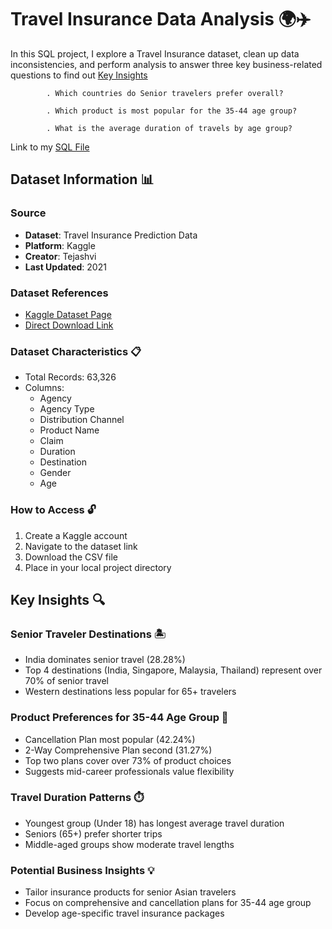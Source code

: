 # Travel Insurance Data Analysis 🌍✈️

In this SQL project, I explore a Travel Insurance dataset, clean up data inconsistencies, and perform analysis to answer three key business-related questions to find out [Key Insights](#key-insights)

            . Which countries do Senior travelers prefer overall?  

            . Which product is most popular for the 35-44 age group?  

            . What is the average duration of travels by age group? 

Link to my [SQL File](https://github.com/Dympo/dympo/blob/main/Portfolio-Guide/SQL/Travel%20Insurance/Travel_Insurance_analysis.sql)

## Dataset Information 📊

### Source
- **Dataset**: Travel Insurance Prediction Data
- **Platform**: Kaggle
- **Creator**: Tejashvi
- **Last Updated**: 2021

### Dataset References
- [Kaggle Dataset Page](https://www.kaggle.com/datasets/tejashvi14/travel-insurance-prediction-data)
- [Direct Download Link](https://www.kaggle.com/datasets/tejashvi14/travel-insurance-prediction-data/download)

### Dataset Characteristics 📋
- Total Records: 63,326
- Columns: 
  - Agency
  - Agency Type
  - Distribution Channel
  - Product Name
  - Claim
  - Duration
  - Destination
  - Gender
  - Age

### How to Access 🔓
1. Create a Kaggle account
2. Navigate to the dataset link
3. Download the CSV file
4. Place in your local project directory

## Key Insights 🔍

### Senior Traveler Destinations 🏝️
- India dominates senior travel (28.28%)
- Top 4 destinations (India, Singapore, Malaysia, Thailand) represent over 70% of senior travel
- Western destinations less popular for 65+ travelers

### Product Preferences for 35-44 Age Group 💼
- Cancellation Plan most popular (42.24%)
- 2-Way Comprehensive Plan second (31.27%)
- Top two plans cover over 73% of product choices
- Suggests mid-career professionals value flexibility

### Travel Duration Patterns ⏱️
- Youngest group (Under 18) has longest average travel duration
- Seniors (65+) prefer shorter trips
- Middle-aged groups show moderate travel lengths

### Potential Business Insights 💡
- Tailor insurance products for senior Asian travelers
- Focus on comprehensive and cancellation plans for 35-44 age group
- Develop age-specific travel insurance packages

